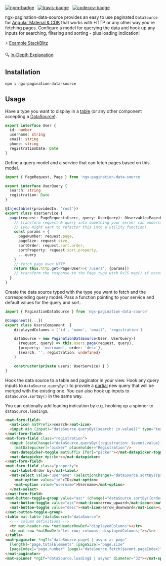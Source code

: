 [![npm-badge](https://img.shields.io/npm/v/ngx-pagination-data-source.svg?style=flat-square)](https://www.npmjs.com/package/ngx-pagination-data-source)
&nbsp;
[![travis-badge](https://img.shields.io/travis/nilsmehlhorn/ngx-pagination-data-source/master.svg?style=flat-square)](https://travis-ci.org/nilsmehlhorn/ngx-pagination-data-source)
&nbsp;
[![codecov-badge](https://codecov.io/gh/nilsmehlhorn/ngx-pagination-data-source/branch/master/graph/badge.svg)](https://codecov.io/gh/nilsmehlhorn/ngx-pagination-data-source)

ngx-pagination-data-source provides an easy to use paginated `DataSource` for [Angular Material & CDK](https://material.angular.io/) that works with HTTP or any other way you're fetching pages. Configure a model for querying the data and hook up any inputs for searching, filtering and sorting - plus loading indication!

:zap: [Example StackBlitz](https://stackblitz.com/github/nilsmehlhorn/ngx-pagination-data-source-example)

:mag: [In-Depth Explanation](https://nils-mehlhorn.de/posts/angular-material-pagination-datasource)

## Installation

```bash
npm i ngx-pagination-data-source
```

## Usage

Have a type you want to display in a [table](https://material.angular.io/components/table/overview) (or any other component accepting a [DataSource](https://material.angular.io/components/table/overview#datasource)).

```ts
export interface User {
  id: number
  username: string
  email: string
  phone: string
  registrationDate: Date
}
```

Define a query model and a service that can fetch pages based on this model.

```ts
import { PageRequest, Page } from 'ngx-pagination-data-source'

export interface UserQuery {
  search: string
  registration: Date
}

@Injectable({providedIn: 'root'})
export class UserService {
  page(request: PageRequest<User>, query: UserQuery): Observable<Page<User>> {
    // transform request & query into something your server can understand
    // (you might want to refactor this into a utility function)
    const params = {
      pageNumber: request.page, 
      pageSize: request.size,
      sortOrder: request.sort.order,
      sortProperty: request.sort.property,
      ...query
    }
    // fetch page over HTTP
    return this.http.get<Page<User>>('/users', {params})
    // transform the response to the Page type with RxJS map() if necessary
  }
}
```

Create the data source typed with the type you want to fetch and the corresponding query model. Pass a function pointing to your service and default values for the query and sort.

```ts
import { PaginationDataSource } from 'ngx-pagination-data-source'

@Component({...})
export class UsersComponent  {
    displayedColumns = ['id', 'name', 'email', 'registration']

    dataSource = new PaginationDataSource<User, UserQuery>(
      (request, query) => this.users.page(request, query),
      {property: 'username', order: 'desc'},
      {search: '', registration: undefined}
    )

    constructor(private users: UserService) { }
}
```

Hook the data source to a table and paginator in your view. Hook any query inputs to `dataSource.queryBy()` to provide a [partial](https://www.typescriptlang.org/docs/handbook/utility-types.html#partialt) new query that will be merged with the existing one. You can also hook up inputs to `dataSource.sortBy()` in the same way.

You can optionally add loading indication by e.g. hooking up a spinner to `dataSource.loading$`.

```html
<mat-form-field>
  <mat-icon matPrefix>search</mat-icon>
  <input #in (input)="dataSource.queryBy({search: in.value})" type="text" matInput>
</mat-form-field>
<mat-form-field class="registration">
  <input (dateChange)="dataSource.queryBy({registration: $event.value})" matInput 
    [matDatepicker]="picker" placeholder="Registration"/>
  <mat-datepicker-toggle matSuffix [for]="picker"></mat-datepicker-toggle>
  <mat-datepicker #picker></mat-datepicker>
</mat-form-field>
<mat-form-field class="property">
  <mat-label>Order by</mat-label>
  <mat-select value="username" (selectionChange)="dataSource.sortBy({property: $event.value})">
    <mat-option value="id">ID</mat-option>
    <mat-option value="username">Username</mat-option>
  </mat-select>
</mat-form-field>
<mat-button-toggle-group value="asc" (change)="dataSource.sortBy({order: $event.value})">
  <mat-button-toggle value="asc"><mat-icon>arrow_upward</mat-icon></mat-button-toggle>
  <mat-button-toggle value="desc"><mat-icon>arrow_downward</mat-icon></mat-button-toggle>
</mat-button-toggle-group>
<table mat-table [dataSource]="dataSource">
  <!-- column definitions -->
  <tr mat-header-row *matHeaderRowDef="displayedColumns"></tr>
  <tr mat-row *matRowDef="let row; columns: displayedColumns;"></tr>
</table>
<mat-paginator *ngIf="dataSource.page$ | async as page"
  [length]="page.totalElements" [pageSize]="page.size"
  [pageIndex]="page.number" (page)="dataSource.fetch($event.pageIndex)">
</mat-paginator>
<mat-spinner *ngIf="dataSource.loading$ | async" diameter="32"></mat-spinner>
```
